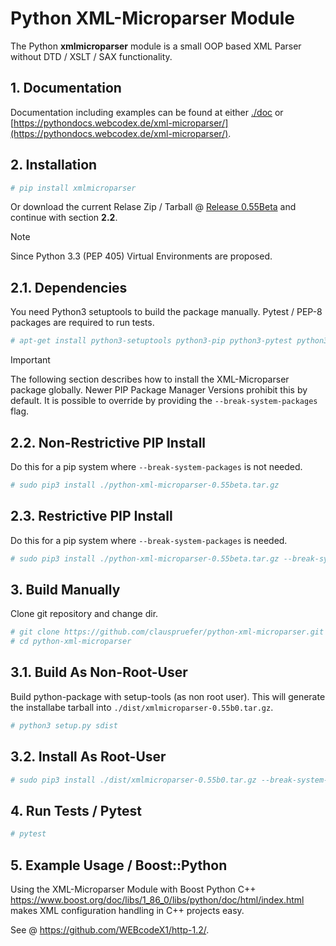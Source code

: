 # Python XML-Microparser Module

The Python **xmlmicroparser** module is a small OOP based XML Parser without DTD / XSLT / SAX functionality.

## 1. Documentation

Documentation including examples can be found at either [./doc](./doc) or [https://pythondocs.webcodex.de/xml-microparser/](https://pythondocs.webcodex.de/xml-microparser/).

## 2. Installation

```bash
# pip install xmlmicroparser
```

Or download the current Relase Zip / Tarball @ [Release 0.55Beta](https://github.com/clauspruefer/python-xml-microparser/releases/tag/0.55beta) and continue with section **2.2**.

>[!NOTE]
> Since Python 3.3 (PEP 405) Virtual Environments are proposed.

## 2.1. Dependencies

You need Python3 setuptools to build the package manually. Pytest / PEP-8 packages are required to run tests.

```bash
# apt-get install python3-setuptools python3-pip python3-pytest python3-pytest-pep8
```

>[!IMPORTANT]
> The following section describes how to install the XML-Microparser package globally. Newer PIP Package Manager Versions prohibit
> this by default. It is possible to override by providing the `--break-system-packages` flag.

## 2.2. Non-Restrictive PIP Install

Do this for a pip system where `--break-system-packages` is not needed.

```bash
# sudo pip3 install ./python-xml-microparser-0.55beta.tar.gz
```

## 2.3. Restrictive PIP Install

Do this for a pip system where `--break-system-packages` is needed.

```bash
# sudo pip3 install ./python-xml-microparser-0.55beta.tar.gz --break-system-packages
```

## 3. Build Manually

Clone git repository and change dir.

```bash
# git clone https://github.com/clauspruefer/python-xml-microparser.git
# cd python-xml-microparser

```
## 3.1. Build As Non-Root-User

Build python-package with setup-tools (as non root user). This will generate the installabe tarball
into `./dist/xmlmicroparser-0.55b0.tar.gz`.

```bash
# python3 setup.py sdist
```

## 3.2. Install As Root-User

```bash
# sudo pip3 install ./dist/xmlmicroparser-0.55b0.tar.gz --break-system-packages
```

## 4. Run Tests / Pytest

```bash
# pytest
```

## 5. Example Usage / Boost::Python

Using the XML-Microparser Module with Boost Python C++ https://www.boost.org/doc/libs/1_86_0/libs/python/doc/html/index.html 
makes XML configuration handling in C++ projects easy.

See @ https://github.com/WEBcodeX1/http-1.2/.
